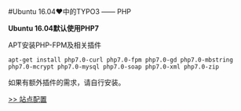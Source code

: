 #Ubuntu 16.04♥中的TYPO3 —— PHP

**Ubuntu 16.04默认使用PHP7**

APT安装PHP-FPM及相关插件

	apt-get install php7.0-curl php7.0-fpm php7.0-gd php7.0-mbstring php7.0-mcrypt php7.0-mysql php7.0-soap php7.0-xml php7.0-zip

如果有额外插件的需求，请自行安装。

[>> 站点配置](./Site.md)